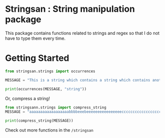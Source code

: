 # Stringsan : String manipulation package
This package contains functions related to strings and regex so that I do not have to type them every time. 

# Getting Started
```py
from stringsan.strings import occurrences

MESSAGE = "This is a string which contains a string which contains another string and string? Is it a string?"

print(occurrences(MESSAGE, "string"))
```

Or, compress a string!

```py
from stringsann.strings import compress_string
MESSAGE = "aaaaaaaaaaaaaaaaaabbbbeeebeeeeeeeeeeeeeeeeccccccccccccccccccc"

print(compress_string(MESSAGE))
```

Check out more functions in the `/stringsan`
